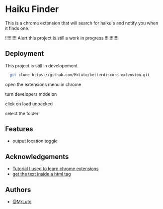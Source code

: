 
# Haiku Finder

This is a chrome extension that will search for haiku's and notify you when it finds one.


!!!!!!!!! Alert this project is still a work in progress !!!!!!!!!!!


## Deployment

This project is still in developement

```bash
  git clone https://github.com/MrLuto/betterdiscord-extension.git
```

open the extensions menu in chrome

turn developers mode on 

click on load unpacked

select the folder
## Features

- output location toggle


## Acknowledgements

 - [Tutorial I used to learn chrome extensions](https://www.youtube.com/watch?v=uV4L-wcnK3Y&t=1s)
 - [get the text inside a html tag](https://stackoverflow.com/questions/16949443/get-contents-of-h1-convert-them-it-to-text-and-set-as-a-title-of-the-page)


## Authors

- [@MrLuto](https://github.com/MrLuto)


